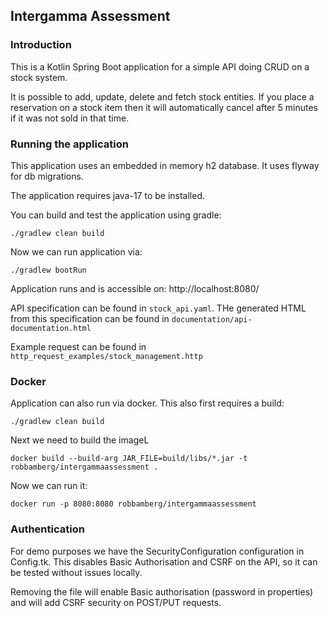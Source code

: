 Intergamma Assessment
---

### Introduction
This is a Kotlin Spring Boot application for a simple API doing CRUD on a stock system.

It is possible to add, update, delete and fetch stock entities. If you place a reservation on a stock item then it will automatically cancel after 5 minutes if it was not sold in that time.

### Running the application
This application uses an embedded in memory h2 database. It uses flyway for db migrations.

The application requires java-17 to be installed.

You can build and test the application using gradle:

`./gradlew clean build`

Now we can run application via:

`./gradlew bootRun`

Application runs and is accessible on: http://localhost:8080/

API specification can be found in `stock_api.yaml`. THe generated HTML from this specification can be found in `documentation/api-documentation.html`

Example request can be found in `http_request_examples/stock_management.http`

### Docker

Application can also run via docker. This also first requires a build:

`./gradlew clean build`

Next we need to build the imageL

`docker build --build-arg JAR_FILE=build/libs/*.jar -t robbamberg/intergammaassessment .`

Now we can run it:

`docker run -p 8080:8080 robbamberg/intergammaassessment`

### Authentication
For demo purposes we have the SecurityConfiguration configuration in Config.tk. 
This disables  Basic Authorisation and CSRF on the API, so it can be tested without issues locally.

Removing the file will enable Basic authorisation (password in properties) and will add CSRF security on POST/PUT requests.
